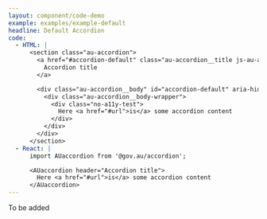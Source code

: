 ```yaml
---
layout: component/code-demo
example: examples/example-default
headline: Default Accordion
code:
  - HTML: |
      <section class="au-accordion">
        <a href="#accordion-default" class="au-accordion__title js-au-accordion" aria-controls="accordion-default" aria-expanded="true" aria-selected="true" role="tab" onclick="return AU.accordion.Toggle( this )">
          Accordion title
        </a>

        <div class="au-accordion__body" id="accordion-default" aria-hidden="false">
          <div class="au-accordion__body-wrapper">
            <div class="no-a11y-test">
              Here <a href="#url">is</a> some accordion content
            </div>
          </div>
        </div>
      </section>
  - React: |
      import AUaccordion from '@gov.au/accordion';

      <AUaccordion header="Accordion title">
        Here <a href="#url">is</a> some accordion content
      </AUaccordion>
---
```


To be added
